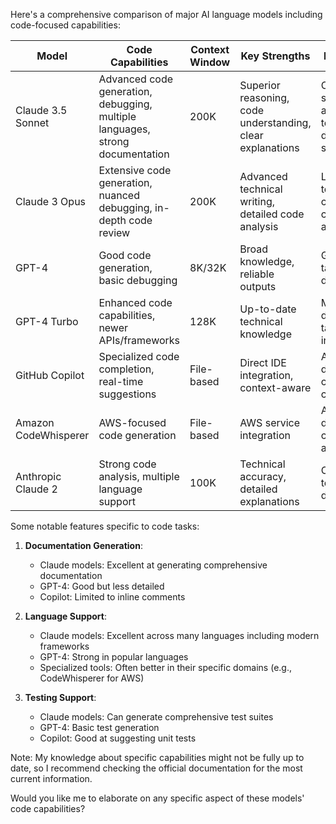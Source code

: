Here's a comprehensive comparison of major AI language models including code-focused capabilities:

| Model | Code Capabilities | Context Window | Key Strengths | Best Used For |
|-------|------------------|----------------|---------------|---------------|
| Claude 3.5 Sonnet | Advanced code generation, debugging, multiple languages, strong documentation | 200K | Superior reasoning, code understanding, clear explanations | Complex software architecture, technical documentation, system design |
| Claude 3 Opus | Extensive code generation, nuanced debugging, in-depth code review | 200K | Advanced technical writing, detailed code analysis | Long-form technical content, large codebase analysis |
| GPT-4 | Good code generation, basic debugging | 8K/32K | Broad knowledge, reliable outputs | General coding tasks, simple debugging |
| GPT-4 Turbo | Enhanced code capabilities, newer APIs/frameworks | 128K | Up-to-date technical knowledge | Modern development tasks, API integration |
| GitHub Copilot | Specialized code completion, real-time suggestions | File-based | Direct IDE integration, context-aware | Active development, code completion |
| Amazon CodeWhisperer | AWS-focused code generation | File-based | AWS service integration | AWS development, cloud architecture |
| Anthropic Claude 2 | Strong code analysis, multiple language support | 100K | Technical accuracy, detailed explanations | Code review, technical documentation |

Some notable features specific to code tasks:

1. **Documentation Generation**:
   - Claude models: Excellent at generating comprehensive documentation
   - GPT-4: Good but less detailed
   - Copilot: Limited to inline comments

2. **Language Support**:
   - Claude models: Excellent across many languages including modern frameworks
   - GPT-4: Strong in popular languages
   - Specialized tools: Often better in their specific domains (e.g., CodeWhisperer for AWS)

3. **Testing Support**:
   - Claude models: Can generate comprehensive test suites
   - GPT-4: Basic test generation
   - Copilot: Good at suggesting unit tests

Note: My knowledge about specific capabilities might not be fully up to date, so I recommend checking the official documentation for the most current information.

Would you like me to elaborate on any specific aspect of these models' code capabilities?